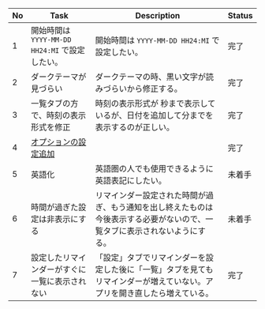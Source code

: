 | No  | Task                                           | Description                                                                                                                | Status |
| --- | ---------------------------------------------- | -------------------------------------------------------------------------------------------------------------------------- | ------ |
| 1   | 開始時間は `YYYY-MM-DD HH24:MI` で設定したい。 | 開始時間は `YYYY-MM-DD HH24:MI` で設定したい。                                                                             | 完了   |
| 2   | ダークテーマが見づらい                         | ダークテーマの時、黒い文字が読みづらいから修正する。                                                                       | 完了   |
| 3   | 一覧タブの方で、時刻の表示形式を修正           | 時刻の表示形式が 秒まで表示しているが、日付を追加して分までを表示するのが正しい。                                          | 完了   |
| 4   | [オプションの設定追加](./issues/no4_option_setting.md) | | 完了 |
| 5   | 英語化                                         | 英語圏の人でも使用できるように英語表記にしたい。                                                                           | 未着手 |
| 6   | 時間が過ぎた設定は非表示にする                 | リマインダー設定された時間が過ぎ、もう通知を出し終えたものは今後表示する必要がないので、一覧タブに表示されないようにする。 | 未着手 |
| 7   | 設定したリマインダーがすぐに一覧に表示されない | 「設定」タブでリマインダーを設定した後に「一覧」タブを見てもリマインダーが増えていない。アプリを開き直したら増えている。   | 完了   |
